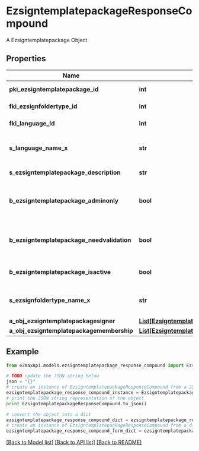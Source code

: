 # EzsigntemplatepackageResponseCompound

A Ezsigntemplatepackage Object

## Properties

Name | Type | Description | Notes
------------ | ------------- | ------------- | -------------
**pki_ezsigntemplatepackage_id** | **int** | The unique ID of the Ezsigntemplatepackage | 
**fki_ezsignfoldertype_id** | **int** | The unique ID of the Ezsignfoldertype. | 
**fki_language_id** | **int** | The unique ID of the Language.  Valid values:  |Value|Description| |-|-| |1|French| |2|English| | 
**s_language_name_x** | **str** | The Name of the Language in the language of the requester | 
**s_ezsigntemplatepackage_description** | **str** | The description of the Ezsigntemplatepackage | 
**b_ezsigntemplatepackage_adminonly** | **bool** | Whether the Ezsigntemplatepackage can be accessed by admin users only (eUserType&#x3D;Normal) | 
**b_ezsigntemplatepackage_needvalidation** | **bool** | Whether the Ezsignbulksend was automatically modified and needs a manual validation | 
**b_ezsigntemplatepackage_isactive** | **bool** | Whether the Ezsigntemplatepackage is active or not | 
**s_ezsignfoldertype_name_x** | **str** | The name of the Ezsignfoldertype in the language of the requester | 
**a_obj_ezsigntemplatepackagesigner** | [**List[EzsigntemplatepackagesignerResponseCompound]**](EzsigntemplatepackagesignerResponseCompound.md) |  | 
**a_obj_ezsigntemplatepackagemembership** | [**List[EzsigntemplatepackagemembershipResponseCompound]**](EzsigntemplatepackagemembershipResponseCompound.md) |  | 

## Example

```python
from eZmaxApi.models.ezsigntemplatepackage_response_compound import EzsigntemplatepackageResponseCompound

# TODO update the JSON string below
json = "{}"
# create an instance of EzsigntemplatepackageResponseCompound from a JSON string
ezsigntemplatepackage_response_compound_instance = EzsigntemplatepackageResponseCompound.from_json(json)
# print the JSON string representation of the object
print EzsigntemplatepackageResponseCompound.to_json()

# convert the object into a dict
ezsigntemplatepackage_response_compound_dict = ezsigntemplatepackage_response_compound_instance.to_dict()
# create an instance of EzsigntemplatepackageResponseCompound from a dict
ezsigntemplatepackage_response_compound_form_dict = ezsigntemplatepackage_response_compound.from_dict(ezsigntemplatepackage_response_compound_dict)
```
[[Back to Model list]](../README.md#documentation-for-models) [[Back to API list]](../README.md#documentation-for-api-endpoints) [[Back to README]](../README.md)


